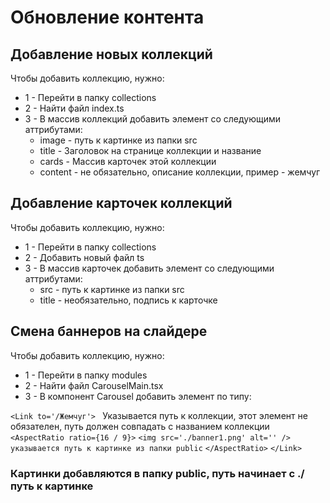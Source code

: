 # Обновление контента

## Добавление новых коллекций

Чтобы добавить коллекцию, нужно:

- 1 - Перейти в папку collections
- 2 - Найти файл index.ts
- 3 - В массив коллекций добавить элемент со следующими аттрибутами:
  - image - путь к картинке из папки src
  - title - Заголовок на странице коллекции и название
  - cards - Массив карточек этой коллекции
  - content - не обязательно, описание коллекции, пример - жемчуг

## Добавление карточек коллекций

Чтобы добавить коллекцию, нужно:

- 1 - Перейти в папку collections
- 2 - Добавить новый файл ts
- 3 - В массив карточек добавить элемент со следующими аттрибутами:
  - src - путь к картинке из папки src
  - title - необязательно, подпись к карточке

## Смена баннеров на слайдере

Чтобы добавить коллекцию, нужно:

- 1 - Перейти в папку modules
- 2 - Найти файл CarouselMain.tsx
- 3 - В компонент Carousel добавить элемент по типу:

`<Link to='/Жемчуг'> `
Указывается путь к коллекции, этот элемент не обязателен, путь должен совпадать с названием коллекции
`<AspectRatio ratio={16 / 9}>`
`<img src='./banner1.png' alt='' /> указывается путь к картинке из папки public`
`</AspectRatio>`
`</Link>`

### Картинки добавляются в папку public, путь начинает с ./путь к картинке
